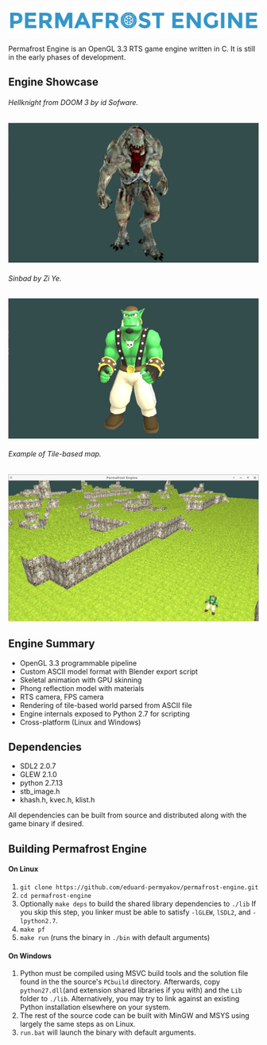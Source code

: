 ## ![Logo](docs/images/logo.png) ##

Permafrost Engine is an OpenGL 3.3 RTS game engine written in C. It is still
in the early phases of development.

## Engine Showcase ##

###### Hellknight from DOOM 3 by id Sofware. ######
![Hellknight](docs/images/hellknight.gif)
###### Sinbad by Zi Ye. ######
![Sinbad](docs/images/sinbad.gif)
###### Example of Tile-based map. ######
![Terrain](docs/images/terrain.png)

## Engine Summary ##

* OpenGL 3.3 programmable pipeline
* Custom ASCII model format with Blender export script
* Skeletal animation with GPU skinning
* Phong reflection model with materials
* RTS camera, FPS camera
* Rendering of tile-based world parsed from ASCII file
* Engine internals exposed to Python 2.7 for scripting
* Cross-platform (Linux and Windows)

## Dependencies ##

* SDL2 2.0.7
* GLEW 2.1.0
* python 2.7.13
* stb_image.h
* khash.h, kvec.h, klist.h

All dependencies can be built from source and distributed
along with the game binary if desired. 

## Building Permafrost Engine ##

#### On Linux ####

1. `git clone https://github.com/eduard-permyakov/permafrost-engine.git`
2. `cd permafrost-engine`
3. Optionally `make deps` to build the shared library dependencies to `./lib`
   If you skip this step, you linker must be able to satisfy `-lGLEW`, `lSDL2`, and 
   `-lpython2.7`.
3. `make pf`
4. `make run` (runs the binary in `./bin` with default arguments)

#### On Windows ####

1. Python must be compiled using MSVC build tools and the solution file found in the
   the source's `PCbuild` directory. Afterwards, copy `python27.dll`(and extension shared
   libraries if you with) and the `Lib` folder to `./lib`. Alternatively, you may try 
   to link against an existing Python installation elsewhere on your system.
2. The rest of the source code can be built with MinGW and MSYS using largely the same steps
   as on Linux.
3. `run.bat` will launch the binary with default arguments.

